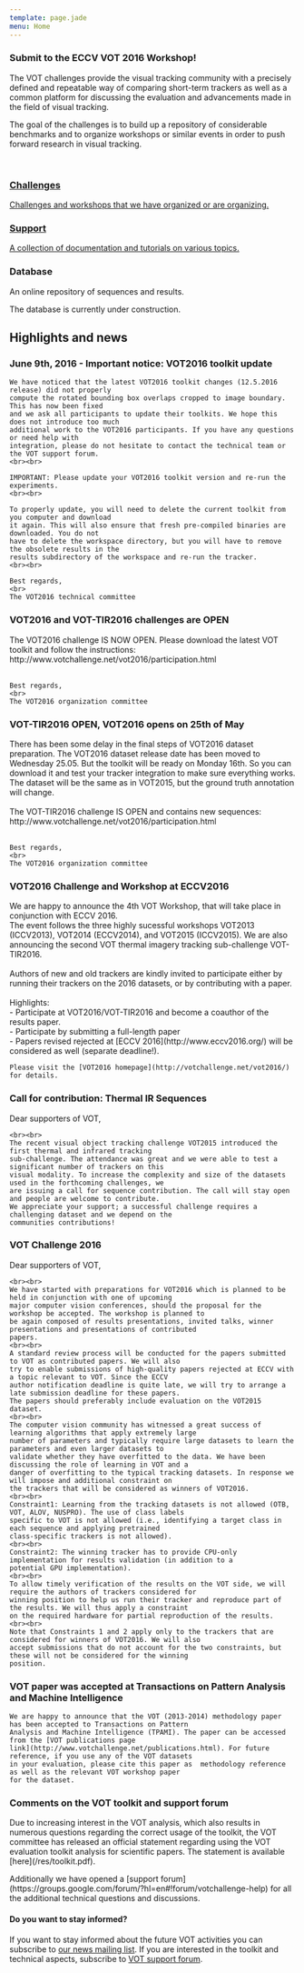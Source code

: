 ```yaml
---
template: page.jade
menu: Home
---
```


<div class="panel panel-success">
  <div class="panel-heading">
    <h3 class="panel-title">Submit to the ECCV VOT 2016 Workshop!</h3>
  </div>
</div>

The VOT challenges provide the visual tracking community with a precisely defined and repeatable way of comparing short-term trackers as well as a common platform for discussing the evaluation and advancements made in the field of visual tracking.

The goal of the challenges is to build up a repository of considerable benchmarks and to organize workshops or similar events in order to push forward research in visual tracking.

<br />

<div class="row">

<div class="col-lg-4 col-sm-12">
<a href="/challenges.html" class="hugebutton text-primary">
<h3><i class="glyphicon glyphicon-star"></i> Challenges</h3>
<p>Challenges and workshops that we have organized or are organizing.</p>
<!--p class="text-success"><i class="glyphicon glyphicon-bullhorn"></i> Test.</p-->
</a>
</div>

<div class="col-lg-4 col-sm-12">
<a href="/howto/" class="hugebutton text-primary">
<h3><i class="glyphicon glyphicon-book"></i> Support</h3>
A collection of documentation and tutorials on various topics.
</a>
</div>

<div class="col-lg-4 col-sm-12">
<div  class="hugebutton text-muted">
<h3><i class="glyphicon glyphicon-cloud"></i> Database</h3>
<p>An online repository of sequences and results.</p>
<p class="text-warning"><i class="glyphicon glyphicon-wrench"></i> The database is currently under construction.</p>
</div>
</div>

</div>

## Highlights and news

<div class="panel panel-success">
  <div class="panel-heading">
    <h3 class="panel-title"> June 9th, 2016 - Important notice: VOT2016 toolkit update</h3>
  </div>
  <div class="panel-body">
  
    We have noticed that the latest VOT2016 toolkit changes (12.5.2016 release) did not properly 
    compute the rotated bounding box overlaps cropped to image boundary. This has now been fixed 
    and we ask all participants to update their toolkits. We hope this does not introduce too much 
    additional work to the VOT2016 participants. If you have any questions or need help with 
    integration, please do not hesitate to contact the technical team or the VOT support forum.
    <br><br>

    IMPORTANT: Please update your VOT2016 toolkit version and re-run the experiments.
    <br><br>

    To properly update, you will need to delete the current toolkit from you computer and download 
    it again. This will also ensure that fresh pre-compiled binaries are downloaded. You do not 
    have to delete the workspace directory, but you will have to remove the obsolete results in the 
    results subdirectory of the workspace and re-run the tracker.
    <br><br>

    Best regards,
    <br>
    The VOT2016 technical committee

  </div>
</div>

<div class="panel panel-default">
  <div class="panel-heading">
    <h3 class="panel-title">VOT2016 and VOT-TIR2016 challenges are OPEN</h3>
  </div>
  <div class="panel-body">
    The VOT2016 challenge IS NOW OPEN. Please download the latest VOT toolkit and follow the instructions: 
    http://www.votchallenge.net/vot2016/participation.html 
    <br><br>

    Best regards,
    <br>
    The VOT2016 organization committee

  </div>
</div>

<div class="panel panel-default">
  <div class="panel-heading">
    <h3 class="panel-title">VOT-TIR2016 OPEN, VOT2016 opens on 25th of May</h3>
  </div>
  <div class="panel-body">
    There has been some delay in the final steps of VOT2016 dataset preparation. The VOT2016 dataset release date has been moved to Wednesday 25.05. But the toolkit will be ready on Monday 16th. So you can download it and test your tracker integration to make sure everything works. The dataset will be the same as in VOT2015, but the ground truth annotation will change.
    <br><br>
    The VOT-TIR2016 challenge IS OPEN and contains new sequences:
    http://www.votchallenge.net/vot2016/participation.html
    <br><br>

    Best regards,
    <br>
    The VOT2016 organization committee

  </div>
</div>

<div class="panel panel-default">
  <div class="panel-heading">
    <h3 class="panel-title">VOT2016 Challenge and Workshop at ECCV2016</h3>
  </div>
  <div class="panel-body">
    We are happy to announce the 4th VOT Workshop, that will take place in conjunction with ECCV 2016.
    <br>
    The event follows the three highly sucessful workshops VOT2013 (ICCV2013), VOT2014 (ECCV2014), and VOT2015 (ICCV2015).
    We are also announcing the second VOT thermal imagery tracking sub-challenge VOT-TIR2016. 
    <br><br>
    Authors of new and old trackers are kindly invited to participate either by running their trackers on the 2016 datasets, or by contributing with a paper.
    <br><br>
    Highlights:
    <br>
    - Participate at VOT2016/VOT-TIR2016 and become a coauthor of the results paper. 
    <br>
    - Participate by submitting a full-length paper
    <br>
    - Papers revised rejected at [ECCV 2016](http://www.eccv2016.org/) will be considered as well (separate deadline!).

    Please visit the [VOT2016 homepage](http://votchallenge.net/vot2016/) for details.

  </div>
</div>

<div class="panel panel-default">
  <div class="panel-heading">
    <h3 class="panel-title">Call for contribution: Thermal IR Sequences</h3>
  </div>
  <div class="panel-body">
Dear supporters of VOT,

    <br><br>
    The recent visual object tracking challenge VOT2015 introduced the first thermal and infrared tracking 
    sub-challenge. The attendance was great and we were able to test a significant number of trackers on this 
    visual modality. To increase the complexity and size of the datasets used in the forthcoming challenges, we 
    are issuing a call for sequence contribution. The call will stay open and people are welcome to contribute. 
    We appreciate your support; a successful challenge requires a challenging dataset and we depend on the 
    communities contributions!

  </div>
</div>

<div class="panel panel-default">
  <div class="panel-heading">
    <h3 class="panel-title">VOT Challenge 2016</h3>
  </div>
  <div class="panel-body">
Dear supporters of VOT,

    <br><br>
    We have started with preparations for VOT2016 which is planned to be held in conjunction with one of upcoming 
    major computer vision conferences, should the proposal for the workshop be accepted. The workshop is planned to 
    be again composed of results presentations, invited talks, winner presentations and presentations of contributed 
    papers.
    <br><br>
    A standard review process will be conducted for the papers submitted to VOT as contributed papers. We will also 
    try to enable submissions of high-quality papers rejected at ECCV with a topic relevant to VOT. Since the ECCV 
    author notification deadline is quite late, we will try to arrange a late submission deadline for these papers. 
    The papers should preferably include evaluation on the VOT2015 dataset.
    <br><br>
    The computer vision community has witnessed a great success of learning algorithms that apply extremely large 
    number of parameters and typically require large datasets to learn the parameters and even larger datasets to 
    validate whether they have overfitted to the data. We have been discussing the role of learning in VOT and a 
    danger of overfitting to the typical tracking datasets. In response we will impose and additional constraint on 
    the trackers that will be considered as winners of VOT2016.
    <br><br>
    Constraint1: Learning from the tracking datasets is not allowed (OTB, VOT, ALOV, NUSPRO). The use of class labels 
    specific to VOT is not allowed (i.e., identifying a target class in each sequence and applying pretrained 
    class-specific trackers is not allowed).
    <br><br>
    Constraint2: The winning tracker has to provide CPU-only implementation for results validation (in addition to a 
    potential GPU implementation). 
    <br><br>
    To allow timely verification of the results on the VOT side, we will require the authors of trackers considered for 
    winning position to help us run their tracker and reproduce part of the results. We will thus apply a constraint 
    on the required hardware for partial reproduction of the results.
    <br><br>
    Note that Constraints 1 and 2 apply only to the trackers that are considered for winners of VOT2016. We will also 
    accept submissions that do not account for the two constraints, but these will not be considered for the winning 
    position.

  </div>
</div>

<div class="panel panel-default">
  <div class="panel-heading">
    <h3 class="panel-title">VOT paper was accepted at Transactions on Pattern Analysis and Machine Intelligence</h3>
  </div>
  <div class="panel-body">

    We are happy to announce that the VOT (2013-2014) methodology paper has been accepted to Transactions on Pattern 
    Analysis and Machine Intelligence (TPAMI). The paper can be accessed from the [VOT publications page 
    link](http://www.votchallenge.net/publications.html). For future reference, if you use any of the VOT datasets 
    in your evaluation, please cite this paper as  methodology reference as well as the relevant VOT workshop paper 
    for the dataset.
  </div>
</div>

<div class="panel panel-default">
  <div class="panel-heading">
    <h3 class="panel-title">Comments on the VOT toolkit and support forum</h3>
  </div>
  <div class="panel-body">
    <p>Due to increasing interest in the VOT analysis, which also results in numerous questions regarding the correct usage of the toolkit, the VOT committee has released an official statement regarding using the VOT evaluation toolkit analysis for scientific papers. The statement is available [<i class="glyphicon glyphicon-file"></i>here](/res/toolkit.pdf).</p>
<p>
Additionally we have opened a [support forum](https://groups.google.com/forum/?hl=en#!forum/votchallenge-help) for all the additional technical questions and discussions.
</p>
  </div>
</div>

<div class="alert alert-info" role="alert">
<div class="icon-left"><i class="glyphicon glyphicon-bullhorn hugeicon"></i> </div>
<h4>Do you want to stay informed?</h4>

If you want to stay informed about the future VOT activities you can subscribe to [our news mailing list](https://service.ait.ac.at/mailman/listinfo/votchallenge). If you are interested in the toolkit and technical aspects, subscribe to [VOT support forum](https://groups.google.com/forum/?hl=en#!forum/votchallenge-help).
</div>
